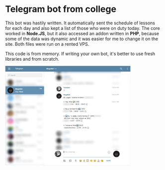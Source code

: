 # Telegram bot from college

This bot was hastily written. It automatically sent the schedule of lessons for each day and also kept a list of those who were on duty today. The core worked in **Node.JS**, but it also accessed an addon written in **PHP**, because some of the data was dynamic and it was easier for me to change it on the site. Both files were run on a rented VPS.

This code is from memory. If writing your own bot, it's better to use fresh libraries and from scratch.

<p>
    <img width="80%" src="./readme-resources/telega-bot-demo.jpg">
</p>